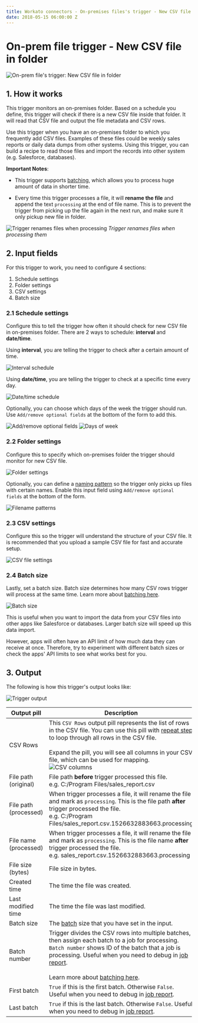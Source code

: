 ```yaml
---
title: Workato connectors - On-premises files's trigger - New CSV file in folder
date: 2018-05-15 06:00:00 Z
---
```


# On-prem file trigger - New CSV file in folder

![On-prem file's trigger: New CSV file in folder](~@img/connectors/on-prem-files/trigger-new-csv.png)

## 1. How it works
This trigger monitors an on-premises folder. Based on a schedule you define, this trigger will check if there is a new CSV file inside that folder. It will read that CSV file and output the file metadata and CSV rows.

Use this trigger when you have an on-premises folder to which you frequently add CSV files. Examples of these files could be weekly sales reports or daily data dumps from other systems. Using this trigger, you can build a recipe to read those files and import the records into other system (e.g. Salesforce, databases).

**Important Notes**:
- This trigger supports [batching](https://docs.workato.com/features/batch-processing.html), which allows you to process huge amount of data in shorter time.

- Every time this trigger processes a file, it will **rename the file** and append the text `processing` at the end of file name. This is to prevent the trigger from picking up the file again in the next run, and make sure it only pickup new file in folder.

![Trigger renames files when processing](~@img/connectors/on-prem-files/trigger-csv-processing.gif)
*Trigger renames files when processing them*

## 2. Input fields
For this trigger to work, you need to configure 4 sections:
1. Schedule settings
2. Folder settings
3. CSV settings
4. Batch size

### 2.1 Schedule settings
Configure this to tell the trigger how often it should check for new CSV file in on-premises folder. There are 2 ways to schedule: **interval** and **date/time**.

Using **interval**, you are telling the trigger to check after a certain amount of time.

![Interval schedule](~@img/connectors/on-prem-files/trigger-interval.png)

Using **date/time**, you are telling the trigger to check at a specific time every day.

![Date/time schedule](~@img/connectors/on-prem-files/trigger-schedule.png)

Optionally, you can choose which days of the week the trigger should run. Use `Add/remove optional fields` at the bottom of the form to add this.

![Add/remove optional fields](~@img/connectors/on-prem-files/add-remove-optional-fields.png)
![Days of week](~@img/connectors/on-prem-files/trigger-schedule-days.png)

### 2.2 Folder settings
Configure this to specify which on-premises folder the trigger should monitor for new CSV file.

![Folder settings](~@img/connectors/on-prem-files/trigger-folder-settings.png)

Optionally, you can define a [naming pattern](https://docs.workato.com/features/wildcard.html) so the trigger only picks up files with certain names. Enable this input field using `Add/remove optional fields` at the bottom of the form.

![Filename patterns](~@img/connectors/on-prem-files/filename-patterns.png)

### 2.3 CSV settings
Configure this so the trigger will understand the structure of your CSV file. It is recommended that you upload a sample CSV file for fast and accurate setup.

![CSV file settings](~@img/connectors/on-prem-files/trigger-csv-settings.png)

### 2.4 Batch size
Lastly, set a batch size. Batch size determines how many CSV rows trigger will process at the same time. Learn more about [batching here](https://docs.workato.com/features/batch-processing.html).

![Batch size](~@img/connectors/on-prem-files/batch-size.png)

This is useful when you want to import the data from your CSV files into other apps like Salesforce or databases. Larger batch size will speed up this data import.

However, apps will often have an API limit of how much data they can receive at once. Therefore, try to experiment with different batch sizes or check the apps' API limits to see what works best for you.

## 3. Output
The following is how this trigger's output looks like:

![Trigger output](~@img/connectors/on-prem-files/trigger-csv-output.png)

| Output pill | Description |
|---|---|
| CSV Rows | This `CSV Rows` output pill represents the list of rows in the CSV file. You can use this pill with [repeat step](https://docs.workato.com/recipes/steps.html#repeat-step) to loop through all rows in the CSV file.<br><br> Expand the pill, you will see all columns in your CSV file, which can be used for mapping. <br>![CSV columns](~@img/connectors/on-prem-files/trigger-csv-output-rows.png)  |
| File path (original) | File path **before** trigger processed this file. <br> e.g. C:/Program Files/sales_report.csv |
| File path (processed) | When trigger processes a file, it will rename the file and mark as `processing`. This is the file path **after** trigger processed the file. <br> e.g. C:/Program Files/sales_report.csv.1526632883663.processing |
| File name (processed) | When trigger processes a file, it will rename the file and mark as `processing`. This is the file name **after** trigger processed the file. <br> e.g. sales_report.csv.1526632883663.processing |
| File size (bytes) | File size in bytes. |
| Created time | The time the file was created. |
| Last modified time | The time the file was last modified. |
| Batch size | The [batch](https://docs.workato.com/features/batch-processing.html) size that you have set in the input. |
| Batch number | Trigger divides the CSV rows into multiple batches, then assign each batch to a job for processing. `Batch number` shows ID of the batch that a job is processing. Useful when you need to debug in [job report](https://docs.workato.com/recipes/jobs.html#job-details).<br><br>Learn more about [batching here](https://docs.workato.com/features/batch-processing.html).|
| First batch | `True` if this is the first batch. Otherwise `False`. Useful when you need to debug in [job report](https://docs.workato.com/recipes/jobs.html#job-details).|
| Last batch | `True` if this is the last batch. Otherwise `False`. Useful when you need to debug in [job report](https://docs.workato.com/recipes/jobs.html#job-details).|
